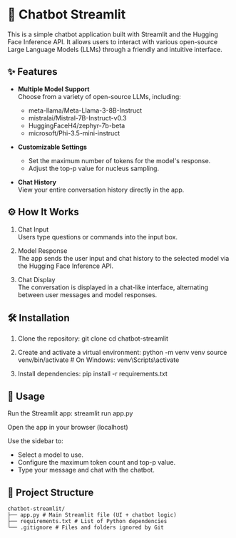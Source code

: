 # 🤖 Chatbot Streamlit

This is a simple chatbot application built with Streamlit and the Hugging Face Inference API. It allows users to interact with various open-source Large Language Models (LLMs) through a friendly and intuitive interface.

## ✨ Features

- **Multiple Model Support**  
  Choose from a variety of open-source LLMs, including:

  - meta-llama/Meta-Llama-3-8B-Instruct
  - mistralai/Mistral-7B-Instruct-v0.3
  - HuggingFaceH4/zephyr-7b-beta
  - microsoft/Phi-3.5-mini-instruct

- **Customizable Settings**

  - Set the maximum number of tokens for the model's response.
  - Adjust the top-p value for nucleus sampling.

- **Chat History**  
  View your entire conversation history directly in the app.

## ⚙️ How It Works

1. Chat Input  
   Users type questions or commands into the input box.

2. Model Response  
   The app sends the user input and chat history to the selected model via the Hugging Face Inference API.

3. Chat Display  
   The conversation is displayed in a chat-like interface, alternating between user messages and model responses.

## 🛠️ Installation

1. Clone the repository:
   git clone <repository-url>
   cd chatbot-streamlit

2. Create and activate a virtual environment:
   python -m venv venv
   source venv/bin/activate # On Windows: venv\Scripts\activate

3. Install dependencies:
   pip install -r requirements.txt

## 🚀 Usage

Run the Streamlit app:
streamlit run app.py

Open the app in your browser (localhost)

Use the sidebar to:

- Select a model to use.
- Configure the maximum token count and top-p value.
- Type your message and chat with the chatbot.

## 📁 Project Structure

```
chatbot-streamlit/  
├── app.py # Main Streamlit file (UI + chatbot logic)  
├── requirements.txt # List of Python dependencies  
└── .gitignore # Files and folders ignored by Git
```
